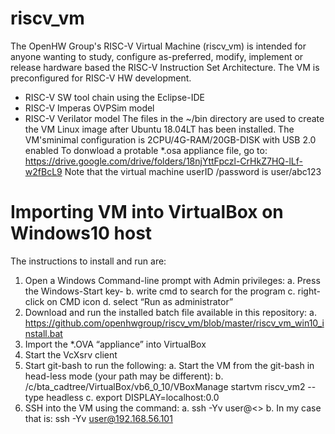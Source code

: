 # riscv_vm
The OpenHW Group's RISC-V Virtual Machine (riscv_vm) is intended for anyone wanting to study, configure as-preferred, modify, implement or release hardware based the RISC-V Instruction Set Architecture. The VM is preconfigured for RISC-V HW development.
   * RISC-V SW tool chain using the Eclipse-IDE
   * RISC-V Imperas OVPSim model
   * RISC-V Verilator model
The files in the ~/bin directory are used to create the VM Linux image after Ubuntu 18.04LT has been installed. The VM'sminimal configuration is 2CPU/4G-RAM/20GB-DISK with USB 2.0 enabled
To donwload a protable *.osa appliance file, go to: https://drive.google.com/drive/folders/18njYttFpczl-CrHkZ7HQ-lLf-w2fBcL9
Note that the virtual machine userID /password is user/abc123
 
# Importing VM into VirtualBox on Windows10 host
The instructions to install and run are:
1.	Open a Windows Command-line prompt with Admin privileges:
  a.	Press the Windows-Start key-
  b.	write cmd to search for the program
  c.	right-click on CMD icon
  d.	select “Run as administrator”
2.	Download and run the installed batch file available in this repository: 
  a.	https://github.com/openhwgroup/riscv_vm/blob/master/riscv_vm_win10_install.bat
6.	Import the *.OVA “appliance” into VirtualBox
7.	Start the VcXsrv client
8.	Start git-bash to run the following:
  a. Start the VM from the git-bash in head-less mode (your path may be different):
  b.	/c/bta_cadtree/VirtualBox/vb6_0_10/VBoxManage startvm riscv_vm2 --type headless
  c.	export DISPLAY=localhost:0.0
9.	SSH into the VM using the command:
  a.	ssh -Yv user@<<IP of riscv_vm2>>
  b.	In my case that is: ssh -Yv user@192.168.56.101

 
